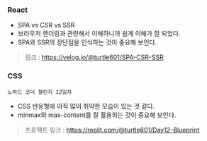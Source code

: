 ### React
- SPA vs CSR vs SSR
- 브라우저 렌더링과 관련해서 이해하니까 쉽게 이해가 잘 되었다. 
- SPA와 SSR의 장단점을 인식하는 것이 중요해 보인다. 

> 링크 : https://velog.io/@turtle601/SPA-CSR-SSR

### CSS
`노마드 코더 챌린지 12일차`
- CSS 반응형에 아직 많이 취약한 모습이 있는 것 같다. 
- minmax와 max-content를 잘 활용하는 것이 중요해 보인다. 

> 프로젝트 링크 : https://replit.com/@turtle601/Day12-Blueprint
